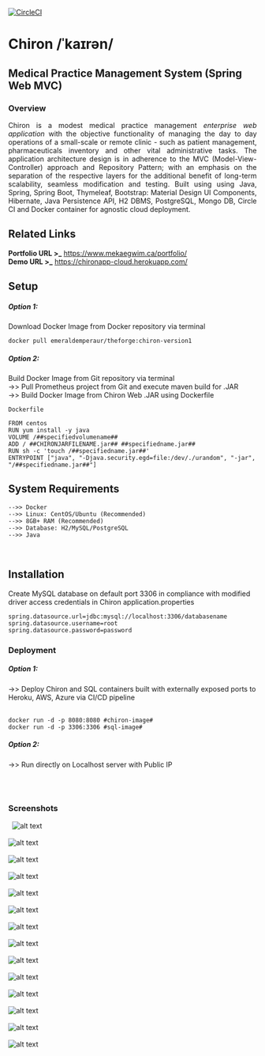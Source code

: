 [![CircleCI](https://circleci.com/gh/emeraldemperaur/chiron.svg?style=svg)](https://circleci.com/gh/emeraldemperaur/chiron)

# Chiron /ˈkaɪrən/
## Medical Practice Management System (Spring Web MVC)


### Overview
<p align="justify">Chiron is a modest medical practice management <em>enterprise web application</em> with the objective functionality of managing the day to day operations of a small-scale or remote clinic - such as patient management, pharmaceuticals inventory and other vital administrative tasks. The application architecture design is in adherence to the MVC (Model-View-Controller) approach and Repository Pattern; with an emphasis on the separation of the respective layers for the additional benefit of long-term scalability, seamless modification and testing. Built using using Java, Spring, Spring Boot, Thymeleaf, Bootstrap: Material Design UI Components, Hibernate, Java Persistence API, H2 DBMS, PostgreSQL, Mongo DB, Circle CI and Docker container for agnostic cloud deployment. 


## Related Links

**Portfolio URL >_** https://www.mekaegwim.ca/portfolio/
<br>
**Demo URL >_** https://chironapp-cloud.herokuapp.com/

## Setup
<h5>Option 1:</h5>Download Docker Image from Docker repository via terminal
&nbsp;

```
docker pull emeraldemperaur/theforge:chiron-version1
```
<h5>Option 2:</h5>Build Docker Image from Git repository via terminal<br>
->> Pull Prometheus project from Git and execute maven build for .JAR <br>
->> Build Docker Image from Chiron Web .JAR using Dockerfile

```
Dockerfile

FROM centos
RUN yum install -y java
VOLUME /##specifiedvolumename##
ADD / ##CHIRONJARFILENAME.jar## ##specifiedname.jar##
RUN sh -c 'touch /##specifiedname.jar##'
ENTRYPOINT ["java", "-Djava.security.egd=file:/dev/./urandom", "-jar", "/##specifiedname.jar##"]
```

## System Requirements

```
-->> Docker
-->> Linux: CentOS/Ubuntu (Recommended) 
-->> 8GB+ RAM (Recommended)
-->> Database: H2/MySQL/PostgreSQL
-->> Java
```

&nbsp;
## Installation
Create MySQL database on default port 3306 in compliance with modified driver access credentials in Chiron application.properties

```
spring.datasource.url=jdbc:mysql://localhost:3306/databasename
spring.datasource.username=root
spring.datasource.password=password
```


### Deployment
<h5>Option 1:</h5>->> Deploy Chiron and SQL containers built with externally exposed ports to Heroku, AWS, Azure via CI/CD pipeline
<br>&nbsp;

```
docker run -d -p 8080:8080 #chiron-image#
docker run -d -p 3306:3306 #sql-image#
```

<h5>Option 2:</h5>->> Run directly on Localhost server with Public IP

<br><br>
### Screenshots
&nbsp;
![alt text](imgforge/chironscreenshot1.png)
&nbsp;<br><br>
![alt text](imgforge/chironscreenshot2.png)
&nbsp;<br><br>
![alt text](imgforge/chironscreenshot3.png)
&nbsp;<br><br>
![alt text](imgforge/chironscreenshot4.png)
&nbsp;<br><br>
![alt text](imgforge/chironscreenshot5B.png)
&nbsp;<br><br>
![alt text](imgforge/chironscreenshot6B.png)
&nbsp;<br><br>
![alt text](imgforge/chironscreenshot7.png)
&nbsp;<br><br>
![alt text](imgforge/chironscreenshot8.png)
&nbsp;<br><br>
![alt text](imgforge/chironscreenshot9.png)
&nbsp;<br><br>
![alt text](imgforge/chironscreenshot10.png)
&nbsp;<br><br>
![alt text](imgforge/chironscreenshot11.png)
&nbsp;<br><br>
![alt text](imgforge/chironscreenshot12.png)
&nbsp;<br><br>
![alt text](imgforge/chironscreenshot13.png)
&nbsp;<br><br>
![alt text](imgforge/chironscreenshot14.png)
&nbsp;<br><br>



